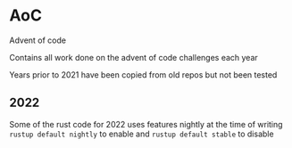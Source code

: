 # AoC
Advent of code

Contains all work done on the advent of code challenges each year

Years prior to 2021 have been copied from old repos but not been tested


## 2022

Some of the rust code for 2022 uses features nightly at the time of writing
`rustup default nightly` to enable and `rustup default stable` to disable
